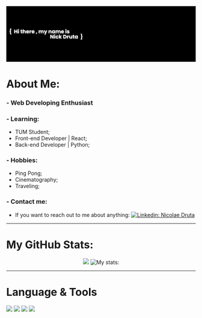 <div id="header" align="center">
  <img src="https://github.com/NickDruta/NickDruta/blob/main/banner.png"/>
</div>

# About Me:

### - Web Developing Enthusiast

### - Learning:
- TUM Student;
- Front-end Developer | React;
- Back-end Developer | Python;

### - Hobbies:
- Ping Pong;
- Cinematography;
- Traveling;

### - Contact me:
- If you want to reach out to me about anything:
  [![Linkedin: Nicolae Druta](https://img.shields.io/badge/-nicolaedruta-blue?style=flat-square&logo=Linkedin&logoColor=white&link=https://www.linkedin.com/in/nicolaedruta/)](https://www.linkedin.com/in/nicolaedruta/)
<hr/>

# My GitHub Stats:


<p align = "center">
    <img src = "https://github-readme-stats.vercel.app/api/top-langs/?username=NickDruta&title_color=ffffff&text_color=c9cacc&icon_color=2bbc8a&bg_color=0d1117&langs_count=3">
  <img src="https://github-readme-stats.vercel.app/api?username=NickDruta&show_icons=true&line_height=27&count_private=true&title_color=ffffff&text_color=c9cacc&icon_color=ffffff&bg_color=0d1117" alt="My stats:" />
</p>
<hr/>

# Language & Tools

![](https://img.shields.io/badge/CODE-React-white?logo=React)
![](https://img.shields.io/badge/CODE-Python-white?logo=Python&logoColor=white)
![](https://img.shields.io/badge/Editor-VIM-white?logo=Vim&logoColor=white)
![](https://img.shields.io/badge/CODE-C-white?logo=C&logoColor=white)
